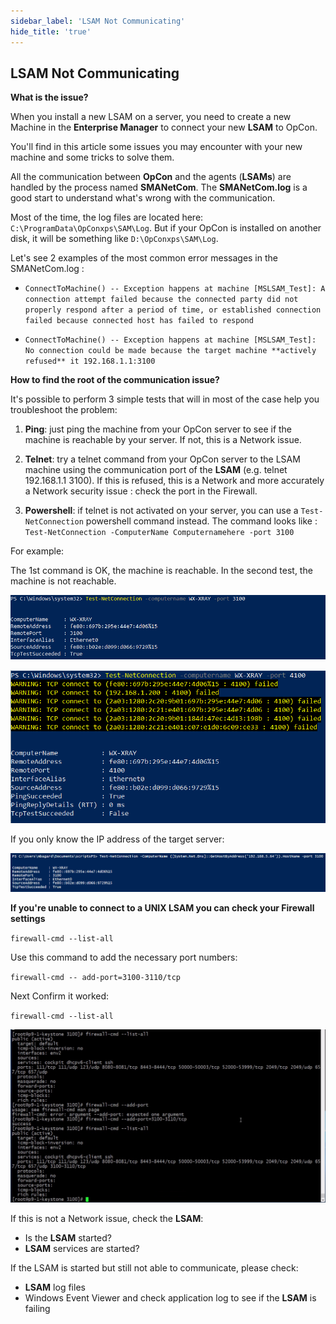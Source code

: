```yaml
---
sidebar_label: 'LSAM Not Communicating'
hide_title: 'true'
---
```


## LSAM Not Communicating

**What is the issue?**

When you install a new LSAM on a server, you need to create a new Machine in the **Enterprise Manager** to connect your new **LSAM** to OpCon.

You'll find in this article some issues you may encounter with your new machine and some tricks to solve them. 
 
All the communication between **OpCon** and the agents (**LSAMs**) are handled by the process named **SMANetCom**. The **SMANetCom.log** is a good start to understand what's wrong with the communication. 

Most of the time, the log files are located here: `C:\ProgramData\OpConxps\SAM\Log`. But if your OpCon is installed on another disk, it will be something like `D:\OpConxps\SAM\Log`.

Let's see 2 examples of the most common error messages in the SMANetCom.log : 

* `ConnectToMachine() -- Exception happens at machine [MSLSAM_Test]: A connection attempt failed because the connected party did not properly respond after a period of time, or established connection failed because connected host has failed to respond`

* `ConnectToMachine() -- Exception happens at machine [MSLSAM_Test]: No connection could be made because the target machine **actively refused** it 192.168.1.1:3100`

**How to find the root of the communication issue?**

It's possible to perform 3 simple tests that will in most of the case help you troubleshoot the problem:

1. **Ping**: just ping the machine from your OpCon server to see if the machine is reachable by your server. If not, this is a Network issue. 

2. **Telnet**: try a telnet command from your OpCon server to the LSAM machine using the communication port of the **LSAM** (e.g. telnet 192.168.1.1 3100). If this is refused, this is a Network and more accurately a Network security issue : check the port in the Firewall. 

3. **Powershell**: if telnet is not activated on your server, you can use a `Test-NetConnection` powershell command instead. The command looks like : `Test-NetConnection -ComputerName Computernamehere -port 3100`

For example:

The 1st command is OK, the machine is reachable. In the second test, the machine is not reachable.

![](../static/img/rtaImage-101.png)

![](../static/img/rtaImage-102.png)

If you only know the IP address of the target server:

![](../static/img/rtaImage-103.png)

**If you're unable to connect to a UNIX LSAM you can check your Firewall settings**

`firewall-cmd --list-all`

Use this command to add the necessary port numbers:

`firewall-cmd -- add-port=3100-3110/tcp`

Next Confirm it worked:

`firewall-cmd --list-all`

![](../static/img/rtaImage-104.png)

If this is not a Network issue, check the **LSAM**:

* Is the **LSAM** started? 
* **LSAM** services are started? 

If the LSAM is started but still not able to communicate, please check: 

* **LSAM** log files 
* Windows Event Viewer and check application log to see if the **LSAM** is failing

